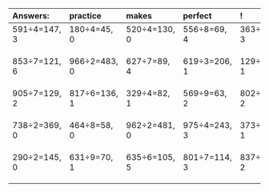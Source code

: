 | Answers: | practice | makes | perfect | ! |
| :--- | :--- | :--- | :--- | :--- |
| 591÷4=147, 3 | 180÷4=45, 0 | 520÷4=130, 0 | 556÷8=69, 4 | 363÷6=60, 3 | 
|   |   |   |   |   | 
|   |   |   |   |   | 
|   |   |   |   |   | 
| 853÷7=121, 6 | 966÷2=483, 0 | 627÷7=89, 4 | 619÷3=206, 1 | 129÷4=32, 1 | 
|   |   |   |   |   | 
|   |   |   |   |   | 
|   |   |   |   |   | 
| 905÷7=129, 2 | 817÷6=136, 1 | 329÷4=82, 1 | 569÷9=63, 2 | 802÷8=100, 2 | 
|   |   |   |   |   | 
|   |   |   |   |   | 
|   |   |   |   |   | 
| 738÷2=369, 0 | 464÷8=58, 0 | 962÷2=481, 0 | 975÷4=243, 3 | 373÷6=62, 1 | 
|   |   |   |   |   | 
|   |   |   |   |   | 
|   |   |   |   |   | 
| 290÷2=145, 0 | 631÷9=70, 1 | 635÷6=105, 5 | 801÷7=114, 3 | 837÷5=167, 2 | 
|   |   |   |   |   | 
|   |   |   |   |   | 
|   |   |   |   |   | 
